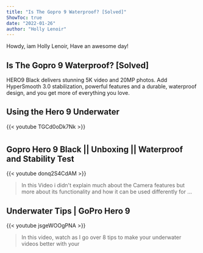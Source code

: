 ```yaml
---
title: "Is The Gopro 9 Waterproof? [Solved]"
ShowToc: true 
date: "2022-01-26"
author: "Holly Lenoir" 
---
```


Howdy, iam Holly Lenoir, Have an awesome day!
## Is The Gopro 9 Waterproof? [Solved]
 HERO9 Black delivers stunning 5K video and 20MP photos. Add HyperSmooth 3.0 stabilization, powerful features and a durable, waterproof design, and you get more of everything you love.

## Using the Hero 9 Underwater
{{< youtube TGCd0oDk7Nk >}}
>#

## Gopro Hero 9 Black || Unboxing || Waterproof and Stability Test
{{< youtube donq2S4CdAM >}}
>In this Video i didn't explain much about the Camera features but more about its functionality and how it can be used differently for ...

## Underwater Tips | GoPro Hero 9
{{< youtube jsgeWOOgPNA >}}
>In this video, watch as I go over 8 tips to make your underwater videos better with your 


